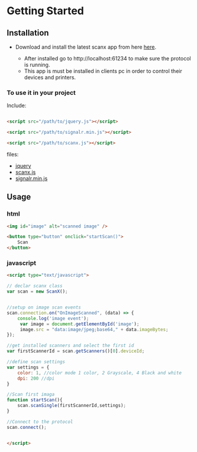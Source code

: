 # Getting Started

## Installation 

* Download and install the latest scanx app from here [here](https://github.com/balbarak/scanx/releases/download/v1.0.1/Scanx.v1.0.1.msi). 

    * After installed go to http://localhost:61234 to make sure the protocol is running.
    * This app is must be installed in clients pc in order to control their devices and printers.

### To use it in your project 

Include:

``` html

<script src="/path/to/jquery.js"></script> 

<script src="/path/to/signalr.min.js"></script> 

<script src="/path/to/scanx.js"></script>
```
files:

* [jquery](https://code.jquery.com/jquery-3.3.1.min.js)
* [scanx.js](https://github.com/balbarak/scanx/blob/master/src/ScanX.Protocol/wwwroot/js/scanx.js)
* [signalr.min.js](https://github.com/balbarak/scanx/blob/master/src/ScanX.Protocol/wwwroot/js/signalr.min.js)

## Usage

### html

``` html
<img id="image" alt="scanned image" />

<button type="button" onclick="startScan()">
    Scan
</button>

```

### javascript
``` html
<script type="text/javascript">

// declar scanx class
var scan = new ScanX();


//setup on image scan events
scan.connection.on("OnImageScanned", (data) => { 
    console.log('image event');
     var image = document.getElementById('image'); 
     image.src = "data:image/jpeg;base64," + data.imageBytes; 
});

//get installed scanners and select the first id
var firstScannerId = scan.getScanners()[0].deviceId;

//define scan settings
var settings = {
    color: 1, //color mode 1 color, 2 Grayscale, 4 Black and white
    dpi: 200 //dpi
}

//Scan first imaga
function startScan(){
    scan.scanSingle(firstScannerId,settings);
}

//Connect to the protocol
scan.connect();


</script>

```
